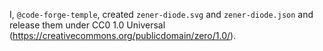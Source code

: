 I, `@code-forge-temple`, created `zener-diode.svg` and `zener-diode.json` and release them under CC0 1.0 Universal (https://creativecommons.org/publicdomain/zero/1.0/).